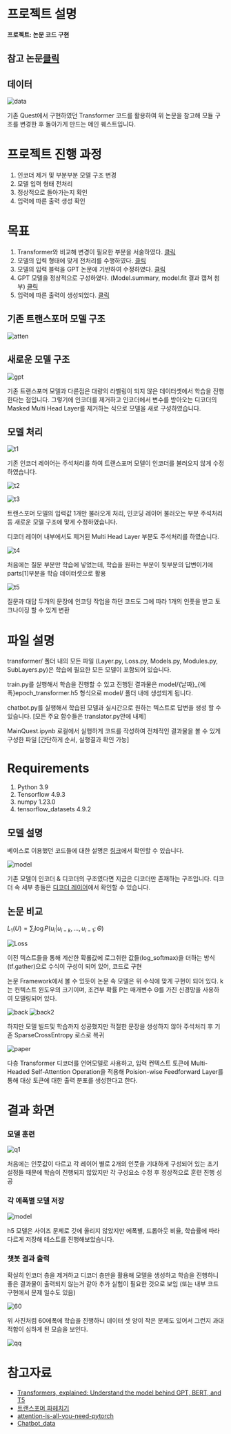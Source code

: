 # 프로젝트 설명
**프로젝트: 논문 코드 구현**

## 참고 논문[클릭](https://s3-us-west-2.amazonaws.com/openai-assets/research-covers/language-unsupervised/language_understanding_paper.pdf)

## 데이터
![data](img/data.png)

기존 Quest에서 구현하였던 Transformer 코드를 활용하여 위 논문을 참고해 모듈 구조를 변경한 후 돌아가게 만드는 메인 퀘스트입니다.

# 프로젝트 진행 과정
1. 인코더 제거 및 부분부분 모델 구조 변경
2. 모델 입력 형태 전처리
3. 정상적으로 돌아가는지 확인
4. 입력에 따른 출력 생성 확인

# 목표
1. Transformer와 비교해 변경이 필요한 부분을 서술하였다. 
[클릭](#새로운-모델-구조)
2. 모델의 입력 형태에 맞게 전처리를 수행하였다.
[클릭](#모델-처리)
3. 모델의 입력 블럭을 GPT 논문에 기반하여 수정하였다.
[클릭](#논문-비교)
4. GPT 모델을 정상적으로 구성하였다. (Model.summary, model.fit 결과 캡쳐 첨부)
[클릭](#모델-설명)
5. 입력에 따른 출력이 생성되었다.
[클릭](#챗봇-결과-출력)

## 기존 트랜스포머 모델 구조
![atten](img/transformer.png)
## 새로운 모델 구조
![gpt](img/gpt1.png)

기존 트랜스포머 모델과 다른점은 대량의 라벨링이 되지 않은 데이터셋에서 학습을 진행한다는 점입니다. 그렇기에 인코더를 제거하고 인코더에서 변수를 받아오는 디코더의 Masked Multi Head Layer를 제거하는 식으로 모델을 새로 구성하였습니다.

## 모델 처리

![t1](img/t1.png)

기존 인코더 레이어는 주석처리를 하여 트랜스포머 모델이 인코더를 불러오지 않게 수정하였습니다.

![t2](img/t2.png)

![t3](img/t3.png)


트랜스포머 모델의 입력값 1개만 불러오게 처리, 인코딩 레이어 불러오는 부분 주석처리 등 새로운 모델 구조에 맞게 수정하였습니다.

디코더 레이어 내부에서도 제거된 Multi Head Layer 부분도 주석처리를 하였습니다.

![t4](img/t6.png)

처음에는 질문 부분만 학습에 넣었는데, 학습을 원하는 부분이 뒷부분의 답변이기에 parts[1]부분을 학습 데이터셋으로 활용

![t5](img/t5.png)

질문과 대답 두개의 문장에 인코딩 작업을 하던 코드도 그에 따라 1개의 인풋을 받고 토크나이징 할 수 있게 변환

# 파일 설명

transformer/ 폴더 내의 모든 파일 (Layer.py, Loss.py, Models.py, Modules.py, SubLayers.py)은 학습에 필요한 모든 모델이 포함되어 있습니다.

train.py를 실행해서 학습을 진행할 수 있고 진행된 결과물은 model/{날짜}_{에폭}epoch_transformer.h5 형식으로 model/ 폴더 내에 생성되게 됩니다.

chatbot.py를 실행해서 학습된 모델과 실시간으로 원하는 텍스트로 답변을 생성 할 수 있습니다. [모든 주요 함수들은 translator.py안에 내제]

MainQuest.ipynb 로컬에서 실행하게 코드를 작성하여 전체적인 결과물을 볼 수 있게 구성한 파일 [간단하게 순서, 실행결과 확인 가능]

# Requirements

1. Python 3.9
2. Tensorflow 4.9.3
3. numpy 1.23.0
4. tensorflow_datasets 4.9.2

## 모델 설명

베이스로 이용했던 코드들에 대한 설명은 [링크](../../Quests/Quest8_20240619/README.md)에서 확인할 수 있습니다.

![model](img/model.png)

기존 모델이 인코더 & 디코더의 구조였다면 지금은 디코더만 존재하는 구조입니다.
디코더 속 세부 층들은 [디코더 레이어](transformer/Layers.py)에서 확인할 수 있습니다.

## 논문 비교

$L_{1}(U) = \sum_i \log P(u_{i} | u_{i-k}, ..., u_{i-1}; \Theta)$

![Loss](img/loss.png)

이전 텍스트들을 통해 계산한 확룔값에 로그취한 값들(log_softmax)을 더하는 방식(tf.gather)으로 수식이 구성이 되어 있어, 코드로 구현

논문 Framework에서 볼 수 있듯이 논문 속 모델은 위 수식에 맞게 구현이 되어 있다.
k는 컨텍스트 윈도우의 크기이며, 조건부 확률 P는 매개변수 Θ를 가진 신경망을 사용하여 모델링되어 있다.

![back](img/back.png)
![back2](img/back2.png)

하지만 모델 빌드및 학습까지 성공했지만 적절한 문장을 생성하지 않아 주석처리 후 기존 SparseCrossEntropy 로스로 복귀

![paper](img/paper.png)

다층 Transformer 디코더를 언어모델로 사용하고, 입력 컨텍스트 토큰에 Multi-Headed Self-Attention Operation을 적용해 Poision-wise Feedforward Layer를 통해 대상 토큰에 대한 출력 분포를 생성한다고 한다.

# 결과 화면

### 모델 훈련

![q1](img/q1.png)

처음에는 인풋값이 다르고 각 레이어 별로 2개의 인풋을 기대하게 구성되어 있는 초기 설정들 때문에 학습이 진행되지 않았지만 각 구성요소 수정 후 정상적으로 훈련 진행 성공

### 각 에폭별 모델 저장

![model](img/epoch.png)

h5 모델은 사이즈 문제로 깃에 올리지 않았지만 에폭별, 드롭아웃 비율, 학습률에 따라 다르게 저장해 테스트를 진행해보았습니다.

### 챗봇 결과 출력

확실히 인코더 층을 제거하고 디코더 층만을 활용해 모델을 생성하고 학습을 진행하니 좋은 결과물이 출력되지 않는거 같아 추가 실험이 필요한 것으로 보임 (또는 내부 코드 구현에서 문제 일수도 있음)

![60](img/e60.png)

위 사진처럼 60에폭에 학습을 진행하니 데이터 셋 양이 작은 문제도 있어서 그런지 과대적합이 심하게 된 모습을 보인다.

![qq](img/qq.png)

# 참고자료

* [Transformers, explained: Understand the model behind GPT, BERT, and T5](https://www.youtube.com/watch?v=SZorAJ4I-sA)
* [트랜스포머 파헤치기](https://www.blossominkyung.com/deeplearning/transformer-mha)
* [attention-is-all-you-need-pytorch](https://github.com/jadore801120/attention-is-all-you-need-pytorch/tree/master?tab=readme-ov-file)
* [Chatbot_data](https://github.com/songys/Chatbot_data/tree/master)